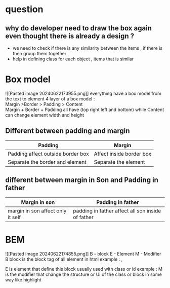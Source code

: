 

# question 
## why do developer need to draw the box again even thought there is already a design ? 
- we need to check if there is any similarity between the items , if there is then group them together 
- help in defining class for each object , items  that is similar  
# Box model 
![[Pasted image 20240622173955.png]]
everything have a box model from the text to element 
4 layer of a box model  :  
Margin  >Border > Padding > Content  
Margin + Border + Padding all have (top right left and bottom) 
while Content can change element width  and height 

## Different between padding and margin 

| Padding                           | Margin                   |
| --------------------------------- | ------------------------ |
| Padding affect outside border box | Affect inside border box |
| Separate the border and element   | Separate the element     |
## different between margin in Son and Padding in father 


| Margin in son                     | Padding in father                                  |
| --------------------------------- | -------------------------------------------------- |
| margin in son affect only it self | padding in father affect all  son inside of father |
# BEM  
![[Pasted image 20240622174855.png]]
B - block 
E - Element 
M - Modifier 
B block is the block tag of all element in html example : <html> , <p>
E is element that define this block usually used with class or id example : <html class = "title">
M is the modifier that change the structure or UI of the class or block in some way like highlight 



